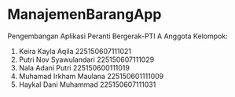 # ManajemenBarangApp
Pengembangan Aplikasi Peranti Bergerak-PTI A
Anggota Kelompok:
1. Keira Kayla Aqila 225150607111021
2. Putri Nov Syawulandari 225150607111029 
3. Nala Adani Putri 225150600111019
4. Muhamad Irkham Maulana 225150601111009
5. Haykal Dani Muhammad 225150607111031
